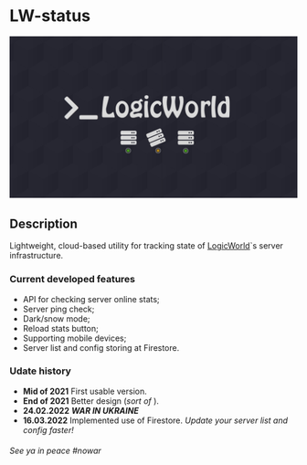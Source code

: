 # LW-status

![LogicStatus Banner](https://github.com/MuffinKing-jpeg/LW-status/blob/main/public/assets/img/baner.png?raw=true)

## Description

Lightweight, cloud-based utility for tracking state of [LogicWorld](https://logicworld.ru/)`s server infrastructure.

### Current developed features

- API for checking server online stats;
- Server ping check;
- Dark/snow mode;
- Reload stats button;
- Supporting mobile devices;
- Server list and config storing at Firestore.

### Udate history

- __Mid of 2021__ First usable version.
- __End of 2021__ Better design (*sort of* ).
- __24.02.2022__ __*__WAR IN UKRAINE__*__
- __16.03.2022__ Implemented use of Firestore. *Update your server list and config faster!*

###### See ya in peace \#nowar
